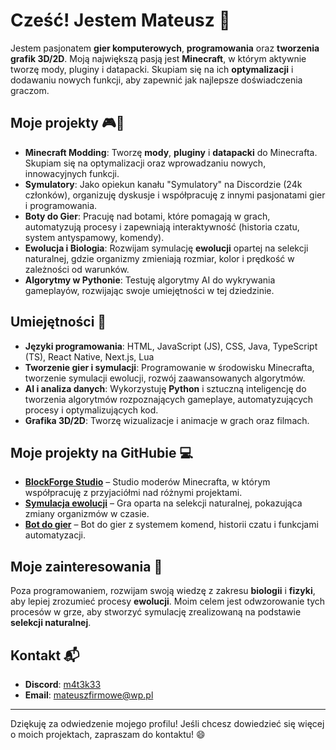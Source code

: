 # Cześć! Jestem Mateusz 👋

Jestem pasjonatem **gier komputerowych**, **programowania** oraz **tworzenia grafik 3D/2D**. Moją największą pasją jest **Minecraft**, w którym aktywnie tworzę mody, pluginy i datapacki. Skupiam się na ich **optymalizacji** i dodawaniu nowych funkcji, aby zapewnić jak najlepsze doświadczenia graczom.

## Moje projekty 🎮🔧

- **Minecraft Modding**: Tworzę **mody**, **pluginy** i **datapacki** do Minecrafta. Skupiam się na optymalizacji oraz wprowadzaniu nowych, innowacyjnych funkcji.
- **Symulatory**: Jako opiekun kanału "Symulatory" na Discordzie (24k członków), organizuję dyskusje i współpracuję z innymi pasjonatami gier i programowania.
- **Boty do Gier**: Pracuję nad botami, które pomagają w grach, automatyzują procesy i zapewniają interaktywność (historia czatu, system antyspamowy, komendy).
- **Ewolucja i Biologia**: Rozwijam symulację **ewolucji** opartej na selekcji naturalnej, gdzie organizmy zmieniają rozmiar, kolor i prędkość w zależności od warunków.
- **Algorytmy w Pythonie**: Testuję algorytmy AI do wykrywania gameplayów, rozwijając swoje umiejętności w tej dziedzinie.

## Umiejętności 🚀

- **Języki programowania**: HTML, JavaScript (JS), CSS, Java, TypeScript (TS), React Native, Next.js, Lua
- **Tworzenie gier i symulacji**: Programowanie w środowisku Minecrafta, tworzenie symulacji ewolucji, rozwój zaawansowanych algorytmów.
- **AI i analiza danych**: Wykorzystuję **Python** i sztuczną inteligencję do tworzenia algorytmów rozpoznających gameplaye, automatyzujących procesy i optymalizujących kod.
- **Grafika 3D/2D**: Tworzę wizualizacje i animacje w grach oraz filmach.

## Moje projekty na GitHubie 💻

- **[BlockForge Studio](#)** – Studio moderów Minecrafta, w którym współpracuję z przyjaciółmi nad różnymi projektami.
- **[Symulacja ewolucji](#)** – Gra oparta na selekcji naturalnej, pokazująca zmiany organizmów w czasie.
- **[Bot do gier](#)** – Bot do gier z systemem komend, historii czatu i funkcjami automatyzacji.

## Moje zainteresowania 🌱

Poza programowaniem, rozwijam swoją wiedzę z zakresu **biologii** i **fizyki**, aby lepiej zrozumieć procesy **ewolucji**. Moim celem jest odwzorowanie tych procesów w grze, aby stworzyć symulację zrealizowaną na podstawie **selekcji naturalnej**. 

## Kontakt 📬

- **Discord**: [m4t3k33](#)
- **Email**: [mateuszfirmowe@wp.pl](mailto:mateuszfirmowe@wp.pl)

---

Dziękuję za odwiedzenie mojego profilu! Jeśli chcesz dowiedzieć się więcej o moich projektach, zapraszam do kontaktu! 😄
